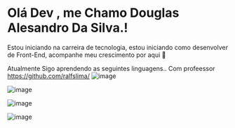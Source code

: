 # Olá Dev , me Chamo Douglas Alesandro Da Silva.!
Estou iniciando na carreira de tecnologia, estou iniciando como desenvolver de Front-End, acompanhe meu crescimento por aqui 🎉

Atualmente Sigo aprendendo as seguintes linguagens.. Com profeessor  https://github.com/ralfslima/
![image](https://github.com/Douglassilvaaa/Douglassilvaaa/assets/157911745/1ea4ec7f-e3ed-4368-ab26-6cfbcf859449)

![image](https://github.com/Douglassilvaaa/Douglassilvaaa/assets/157911745/629a594d-a817-4988-9f9a-0cb40b527046)

![image](https://github.com/Douglassilvaaa/Douglassilvaaa/assets/157911745/0a6bfecb-d1f5-4fe1-8f57-f9600a5a1515)

![image](https://github.com/Douglassilvaaa/Douglassilvaaa/assets/157911745/0b8b70bf-a59f-444d-923d-b5877989df4c)













